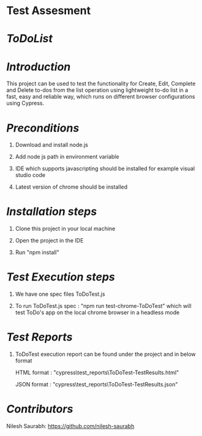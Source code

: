 # Test Assesment

# *ToDoList*

# *Introduction* 

This project can be used to test the functionality for Create, Edit, Complete and Delete to-dos from the list operation using lightweight to-do list in a fast, easy and reliable way, which runs on different browser configurations using Cypress.

# *Preconditions*

1) Download and install node.js 

2) Add node js path in environment variable

3) IDE which supports javascripting should be installed for example visual studio code

4) Latest version of chrome should be installed

# *Installation steps*

1) Clone this project in your local machine

2) Open the project in the IDE

3) Run "npm install"

# *Test Execution steps*

1) We have one spec files ToDoTest.js

2) To run ToDoTest.js spec :  "npm run test-chrome-ToDoTest" which will test ToDo's app on the local chrome browser in a headless mode

# *Test Reports*

1) ToDoTest execution report can be found under the project and in below format

    HTML format : "cypress\test_reports\ToDoTest-TestResults.html" 
    
    JSON format : "cypress\test_reports\ToDoTest-TestResults.json"

# *Contributors*

Nilesh Saurabh: https://github.com/nilesh-saurabh